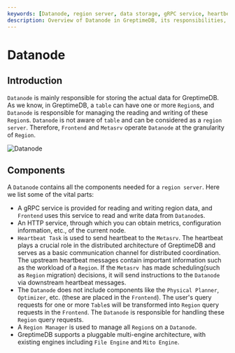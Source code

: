 ```yaml
---
keywords: [Datanode, region server, data storage, gRPC service, heartbeat task, region manager]
description: Overview of Datanode in GreptimeDB, its responsibilities, components, and interaction with other parts of the system.
---
```


# Datanode

## Introduction

`Datanode` is mainly responsible for storing the actual data for GreptimeDB. As we know, in GreptimeDB,
a `table` can have one or more `Region`s, and `Datanode` is responsible for managing the reading and writing
of these `Region`s. `Datanode` is not aware of `table` and can be considered as a `region server`. Therefore,
`Frontend` and `Metasrv` operate `Datanode` at the granularity of `Region`.

![Datanode](/datanode.png)

## Components

A `Datanode` contains all the components needed for a `region server`. Here we list some of the vital parts:

- A gRPC service is provided for reading and writing region data, and `Frontend` uses this service
  to read and write data from `Datanode`s.
- An HTTP service, through which you can obtain metrics, configuration information, etc., of the current node.
- `Heartbeat Task` is used to send heartbeat to the `Metasrv`. The heartbeat plays a crucial role in the
  distributed architecture of GreptimeDB and serves as a basic communication channel for distributed coordination.
  The upstream heartbeat messages contain important information such as the workload of a `Region`. If the
  `Metasrv `has made scheduling(such as `Region` migration) decisions, it will send instructions to the
  `Datanode` via downstream heartbeat messages.
- The `Datanode` does not include components like the `Physical Planner`, `Optimizer`, etc. (these are placed in
  the `Frontend`). The user's query requests for one or more `Table`s will be transformed into `Region` query
  requests in the `Frontend`. The `Datanode` is responsible for handling these `Region` query requests.
- A `Region Manager` is used to manage all `Region`s on a `Datanode`.
- GreptimeDB supports a pluggable multi-engine architecture, with existing engines including `File Engine` and
  `Mito Engine`.
